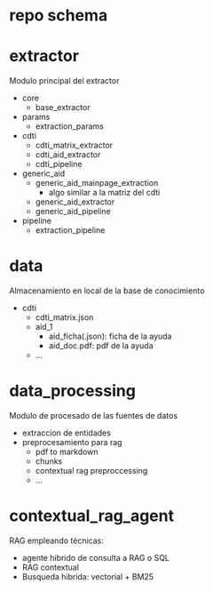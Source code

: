 # repo schema


# extractor
Modulo principal del extractor

* core
    * base_extractor
* params
    * extraction_params
* cdti
    * cdti_matrix_extractor
    * cdti_aid_extractor
    * cdti_pipeline
* generic_aid
    * generic_aid_mainpage_extraction
        * algo similar a la matriz del cdti
    * generic_aid_extractor
    * generic_aid_pipeline
* pipeline
    * extraction_pipeline

# data
Almacenamiento en local de la base de conocimiento

* cdti
    * cdti_matrix.json
    * aid_1
        * aid_ficha(.json): ficha de la ayuda
        * aid_doc.pdf: pdf de la ayuda
    * ...


# data_processing
Modulo de procesado de las fuentes de datos
* extraccion de entidades
* preprocesamiento para rag
    * pdf to markdown
    * chunks
    * contextual rag preproccessing
    * ...

# contextual_rag_agent
RAG empleando técnicas:
* agente hibrido de consulta a RAG o SQL
* RAG contextual
* Busqueda hibrida: vectorial + BM25
